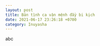 ```yaml
---
layout: post
title: Bản tình ca vận mệnh đầy bi kịch
date: 2021-06-17 23:26:18 +0700
category: Inuyasha
---
```


abc
